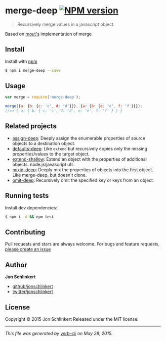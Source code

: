 # merge-deep [![NPM version](https://badge.fury.io/js/merge-deep.svg)](http://badge.fury.io/js/merge-deep)

> Recursively merge values in a javascript object.

Based on [mout's](https://github.com/mout/mout) implementation of merge

## Install

Install with [npm](https://www.npmjs.com/)

```sh
$ npm i merge-deep --save
```

## Usage

```js
var merge = require('merge-deep');

merge({a: {b: {c: 'c', d: 'd'}}}, {a: {b: {e: 'e', f: 'f'}}});
//=> { a: { b: { c: 'c', d: 'd', e: 'e', f: 'f' } } }
```

## Related projects

* [assign-deep](https://github.com/jonschlinkert/assign-deep): Deeply assign the enumerable properties of source objects to a destination object.
* [defaults-deep](https://github.com/jonschlinkert/defaults-deep): Like `extend` but recursively copies only the missing properties/values to the target object.
* [extend-shallow](https://github.com/jonschlinkert/extend-shallow): Extend an object with the properties of additional objects. node.js/javascript util.
* [mixin-deep](https://github.com/jonschlinkert/mixin-deep): Deeply mix the properties of objects into the first object. Like merge-deep, but doesn't clone.
* [omit-deep](https://github.com/jonschlinkert/omit-deep): Recursively omit the specified key or keys from an object.

## Running tests

Install dev dependencies:

```sh
$ npm i -d && npm test
```

## Contributing

Pull requests and stars are always welcome. For bugs and feature requests, [please create an issue](https://github.com/jonschlinkert/merge-deep/issues/new)

## Author

**Jon Schlinkert**

+ [github/jonschlinkert](https://github.com/jonschlinkert)
+ [twitter/jonschlinkert](http://twitter.com/jonschlinkert)

## License

Copyright © 2015 Jon Schlinkert
Released under the MIT license.

***

_This file was generated by [verb-cli](https://github.com/assemble/verb-cli) on May 28, 2015._
